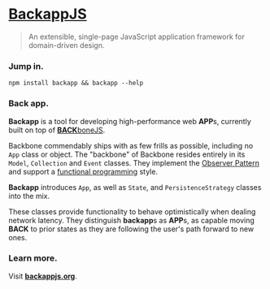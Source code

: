 [BackappJS](http://backbonejs.org)
==========================

> An extensible, single-page JavaScript application framework for domain-driven design.

### Jump in. ###

`npm install backapp && backapp --help`

### Back app. ###

**Backapp** is a tool for developing high-performance web **APP**s, currently built on top of [**BACK**boneJS](http://backbonejs.org).

Backbone commendably ships with as few frills as possible, including no `App` class or object.
The "backbone" of Backbone resides entirely in its `Model`, `Collection` and  `Event` classes.
They implement the [Observer Pattern](http://en.wikipedia.org/wiki/Observer_pattern) and support a [functional programming](http://en.wikipedia.org/wiki/Functional_programming) style.

**Backapp** introduces `App`, as well as `State`, and `PersistenceStrategy` classes into the mix.

These classes provide functionality to behave optimistically when dealing network latency. 
They distinguish **backapp**s as **APP**s, as capable moving **BACK** to prior states as they are following the user's path forward to new ones.

### Learn more. ###
Visit **[backappjs.org](http://backappjs.org)**.
